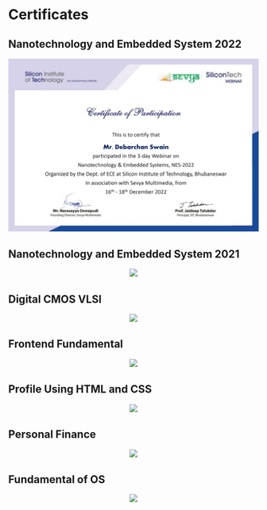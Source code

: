 # Certificates

## Nanotechnology and Embedded System 2022
<p align="center">
  <img src="/photos/NES_2022.jpg">
</p>

## Nanotechnology and Embedded System 2021
<p align="center">
  <img src="/photos/NES_2021.jpg">
</p>

## Digital CMOS VLSI
<p align="center">
  <img src="/photos/Digital_CMOS_VLSI.jpg">
</p>

## Frontend Fundamental
<p align="center">
  <img src="/photos/frontend_fundamental.jpg">
</p>

## Profile Using HTML and CSS
<p align="center">
  <img src="/photos/portfolio_using_html&css.jpg">
</p>

## Personal Finance
<p align="center">
  <img src="/photos/personal_finance.jpg">
</p>

## Fundamental of OS
<p align="center">
  <img src="/photos/fundamental_of_os.jpg">
</p>
